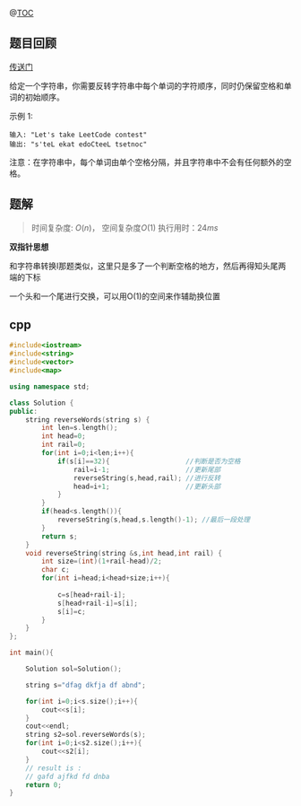 @[TOC](LeetCode-day41-557反转字符串中的单词III-双指针-easy-cpp)

## 题目回顾

[传送门](https://leetcode-cn.com/problems/reverse-words-in-a-string-iii/)

给定一个字符串，你需要反转字符串中每个单词的字符顺序，同时仍保留空格和单词的初始顺序。

示例 1:

```
输入: "Let's take LeetCode contest"
输出: "s'teL ekat edoCteeL tsetnoc" 
```

注意：在字符串中，每个单词由单个空格分隔，并且字符串中不会有任何额外的空格。



## 题解

> 时间复杂度: $O(n)$， 
> 空间复杂度$O(1)$
> 执行用时：$24 ms$

**双指针思想**

和字符串转换I那题类似，这里只是多了一个判断空格的地方，然后再得知头尾两端的下标

一个头和一个尾进行交换，可以用O(1)的空间来作辅助换位置

## cpp

```c++
#include<iostream>
#include<string>
#include<vector>
#include<map>

using namespace std;

class Solution {
public:
    string reverseWords(string s) {
        int len=s.length();
        int head=0;
        int rail=0;
        for(int i=0;i<len;i++){
            if(s[i]==32){                   //判断是否为空格
                rail=i-1;                   //更新尾部
                reverseString(s,head,rail); //进行反转
                head=i+1;                   //更新头部
            }
        }
        if(head<s.length()){
            reverseString(s,head,s.length()-1); //最后一段处理
        }
        return s;
    }
    void reverseString(string &s,int head,int rail) {
        int size=(int)(1+rail-head)/2;
        char c;  
        for(int i=head;i<head+size;i++){
            
            c=s[head+rail-i];
            s[head+rail-i]=s[i];
            s[i]=c;
        }
    }
};

int main(){

    Solution sol=Solution();

    string s="dfag dkfja df abnd";

    for(int i=0;i<s.size();i++){
        cout<<s[i];
    }
    cout<<endl;
    string s2=sol.reverseWords(s);
    for(int i=0;i<s2.size();i++){
        cout<<s2[i];
    }
    // result is :
    // gafd ajfkd fd dnba
    return 0;
}
```

